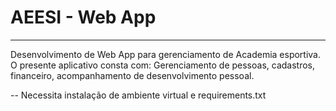 # AEESI - Web App

---

Desenvolvimento de Web App para gerenciamento de Academia esportiva.
O presente aplicativo consta com:
Gerenciamento de pessoas, cadastros, financeiro, acompanhamento de desenvolvimento pessoal.

-- Necessita instalação de ambiente virtual e requirements.txt
